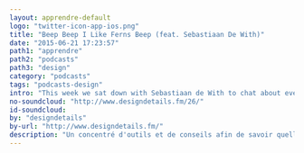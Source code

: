 ```yaml
---
layout: apprendre-default
logo: "twitter-icon-app-ios.png"
title: "Beep Beep I Like Ferns Beep (feat. Sebastiaan De With)"
date: "2015-06-21 17:23:57"
path1: "apprendre"
path2: "podcasts"
path3: "design"
category: "podcasts"
tags: "podcasts-design"
intro: "This week we sat down with Sebastiaan de With to chat about everything design (and motorcycles)! We caught up on his evolving career in design, what it’s like building a new agency, how to work with international clients and the power of giving design resources away for free."
no-soundcloud: "http://www.designdetails.fm/26/"
id-soundcloud:
by: "designdetails"
by-url: "http://www.designdetails.fm/"
description: "Un concentré d'outils et de conseils afin de savoir quelles fonctionnalités implémenter, ignorer ou améliorer & comment répondre de manière plus efficiente aux besoins de vos utilisateurs."
---
```

